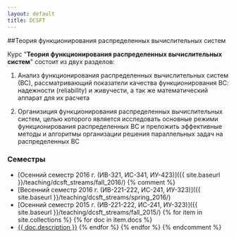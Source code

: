 ```yaml
---
layout: default
title: DCSFT
---
```


##Теория функционирования распределенных вычислительных систем

Курс "**Теория функционирования распределенных вычислительных систем**" состоит из двух разделов:

1. Анализ функционирования распределенных вычислительных систем (ВС), рассматривающий показатели качества функционирования ВС: надежности (reliability) и живучести, а так же математический аппарат для их расчета

2. Организиция функционирования распределенных вычислительных систем, целью которого является исследовать основные режими функционирования распределенных ВС и преложить эффективные методы и алгоритмы организации решения параллельных задач на распределенных ВС

### Семестры
* [Осенний семестр 2016 г. (ИВ-321, ИС-341, ИУ-423)]({{ site.baseurl }}/teaching/dcsft_streams/fall_2016/)
{% comment %}
* [Весенний семестр 2016 г. (ИВ-221-222, ИС-241, ИУ-323)]({{ site.baseurl }}/teaching/dcsft_streams/spring_2016/)
* [Осенний семестр 2015 г. (ИВ-221-222, ИС-241, ИУ-323)]({{ site.baseurl }}/teaching/dcsft_streams/fall_2015/)
{% for item in site.collections %}
{% for doc in item.docs %}
* [{{ doc.description }}]({{doc.url}})
{% endfor %}
{% endfor %}
{% endcomment %}
